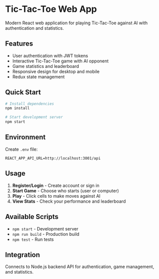 # Tic-Tac-Toe Web App

Modern React web application for playing Tic-Tac-Toe against AI with authentication and statistics.

## Features

- User authentication with JWT tokens
- Interactive Tic-Tac-Toe game with AI opponent
- Game statistics and leaderboard
- Responsive design for desktop and mobile
- Redux state management

## Quick Start

```bash
# Install dependencies
npm install

# Start development server
npm start
```

## Environment

Create `.env` file:
```env
REACT_APP_API_URL=http://localhost:3001/api
```

## Usage

1. **Register/Login** - Create account or sign in
2. **Start Game** - Choose who starts (user or computer)
3. **Play** - Click cells to make moves against AI
4. **View Stats** - Check your performance and leaderboard

## Available Scripts

- `npm start` - Development server
- `npm run build` - Production build
- `npm test` - Run tests

## Integration

Connects to Node.js backend API for authentication, game management, and statistics. 